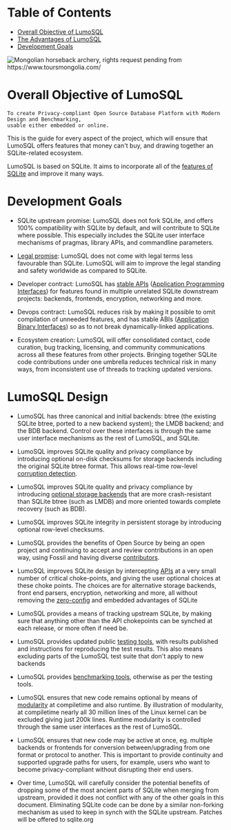 <!--- SPDX-License-Identifier: CC-BY-SA-4.0 --->
<!--- SPDX-FileCopyrightText: 2020 The LumoSQL Authors --->
<!--- SPDX-ArtifactOfProjectName: LumoSQL --->
<!--- SPDX-FileType: Documentation --->
<!--- SPDX-FileComment: Original by Dan Shearer, 2020 --->


Table of Contents
=================

   * [Overall Objective of LumoSQL](#overall-objective-of-lumosql)
   * [The Advantages of LumoSQL](#the-advantages-of-lumosql)
   * [Development Goals](#developmenr-goals)


![](./images/lumo-project-aims-intro.jpg "Mongolian horseback archery, rights request pending from https://www.toursmongolia.com/")

Overall Objective of LumoSQL
============================

	To create Privacy-compliant Open Source Database Platform with Modern Design and Benchmarking,
	usable either embedded or online.

This is the guide for every aspect of the project, which will ensure that
LumoSQL offers features that money can't buy, and drawing together an
SQLite-related ecosystem.

LumoSQL is based on SQLite. It aims to incorporate all of the [features of SQLite](https://www.sqlite.org/features.html) and improve it many ways.


Development Goals
====

* SQLite upstream promise: LumoSQL does not fork SQLite, and offers 100%
  compatibility with SQLite by default, and will contribute to SQLite where possible.
  This especially includes the SQLite user interface mechanisms of pragmas, 
  library APIs, and commandline parameters.


* [Legal promise](./3.2-legal-aspects.md): LumoSQL does not come with legal terms less favourable than 
  SQLite. LumoSQL will aim to improve the legal standing and safety worldwide
  as compared to SQLite. 


* Developer contract: LumoSQL has [stable APIs](./api.md) ([Application Programming Interfaces](https://en.wikipedia.org/wiki/Application_programming_interface#Libraries_and_frameworks)) for features found in multiple unrelated SQLite downstream projects:
  backends, frontends, encryption, networking and more. 

* Devops contract: LumoSQL reduces risk by making it possible to omit
  compilation of unneeded features, and has stable ABIs ([Application Binary Interfaces](https://en.wikipedia.org/wiki/Application_binary_interface)) so as to not break dynamically-linked applications.

* Ecosystem creation: LumoSQL will offer consolidated contact, code curation, bug tracking,
  licensing, and community communications across all these features from
  other projects. Bringing together SQLite code contributions under one umbrella reduces 
  technical risk in many ways, from inconsistent use of threads to tracking updated versions.



LumoSQL Design
================

* LumoSQL has three canonical and initial backends: btree (the existing
SQLite btree, ported to a new backend system); the LMDB backend; and the BDB
backend. Control over these interfaces is through the
same user interface mechanisms as the rest of LumoSQL, and SQLite.


* LumoSQL improves SQLite quality and privacy compliance by introducing
optional on-disk checksums for storage backends including the original
SQLite btree format.  This allows real-time row-level [corruption detection](./lumo-corruption-detection-and-magic.md).

* LumoSQL improves SQLite quality and privacy compliance by introducing
[optional storage backends](./backends.md) that are more crash-resistant than SQLite btree (such as LMDB)
and more oriented towards complete recovery (such as BDB).

* LumoSQL improves SQLite integrity in persistent storage by introducing
optional row-level checksums.

* LumoSQL provides the benefits of Open Source by being an open project
and continuing to accept and review contributions in an open way, using
Fossil and having diverse [contributors](../CONTRIBUTING.md).


* LumoSQL improves SQLite design by intercepting [APIs](./api.md) at a very small
number of critical choke-points, and giving the user optional choices at
these choke points. The choices are for alternative storage backends,
front end parsers, encryption, networking and more, all without removing
the [zero-config](https://sqlite.org/zeroconf.html) and embedded advantages of SQLite

* LumoSQL provides a means of tracking upstream SQLite, by making
sure that anything other than the API chokepoints can be synched at each
release, or more often if need be.


* LumoSQL provides updated public [testing tools](), with results published
and instructions for reproducing the test results. This also means
excluding parts of the LumoSQL test suite that don't apply to new backends

* LumoSQL provides [benchmarking tools](./3.3-benchmarking.md), otherwise as per the testing
tools.


* LumoSQL ensures that new code remains optional by means of [modularity](./3.5-lumo-test-build.md) at
compiletime and also runtime. By illustration of modularity, at compiletime
nearly all 30 million lines of the Linux kernel can be excluded giving just 200k
lines. Runtime modularity is controlled through the same user interfaces 
as the rest of LumoSQL.

* LumoSQL ensures that new code may be active at once, eg.
multiple backends or frontends for conversion between/upgrading from one
format or protocol to another. This is important to provide continuity and
supported upgrade paths for users, for example, users who want to become
privacy-compliant without disrupting their end users.

* Over time, LumoSQL will carefully consider the potential benefits of dropping
some of the most ancient parts of SQLite when merging from upstream, provided
it does not conflict with any of the other goals in this document. Eliminating 
SQLite code can be done by a similar non-forking mechanism as used to keep in synch
with the SQLite upstream. Patches will be offered to sqlite.org




